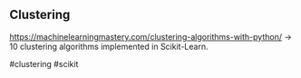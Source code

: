 ## Clustering

<https://machinelearningmastery.com/clustering-algorithms-with-python/> -> 10 clustering algorithms implemented in Scikit-Learn.

<!-- Keywords -->
#clustering #scikit
<!-- /Keywords -->
